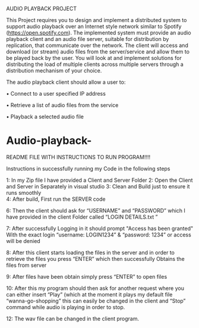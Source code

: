 AUDIO PLAYBACK PROJECT

This Project requires you to design and implement a distributed system to support audio playback over an Internet style network similar to Spotify (https://open.spotify.com). The implemented system must provide an audio playback client and an audio file server, suitable for distribution by replication, that communicate over the network. The client will access and download (or stream) audio files from the server/service and allow them to be played back by the user. You will look at and implement solutions for distributing the load of multiple clients across multiple servers through a distribution mechanism of your choice.

The audio playback client should allow a user to:

•	Connect to a user specified IP address 

•	Retrieve a list of audio files from the service

•	Playback a selected audio file






# Audio-playback-
README FILE WITH INSTRUCTIONS TO RUN PROGRAM!!!!

Instructions in successfully running my Code in the following steps 
 
1: In my Zip file I have provided a Client and Server Folder 
2: Open the Client and Server in Separately in visual studio 
3: Clean and Build just to ensure it runs smoothly  
4: After build, First run the SERVER code 
 
6: Then the client should ask for “USERNAME” and “PASSWORD” which I have provided in the client Folder called “LOGIN DETAILS.txt ”  
  
7: After successfully Logging in it should prompt "Access has been granted"  
With the exact login “username: LOGIN1234” & “password: 1234” or access will be denied 
  
 
8: After this client starts loading the files in the server and in order to retrieve the files you press 
“ENTER” which then successfully Obtains the files from server   
  
9: After files have been obtain simply press “ENTER” to open files
 
  
 
10: After this my program should then ask for another request where you can either insert “Play” (which at the moment it plays my default file “wanna-go-shopping” this can easily be changed in the client and “Stop” command while audio is playing in order to stop.  
 
  
 
   
12: The wav file can be changed in the client program.
